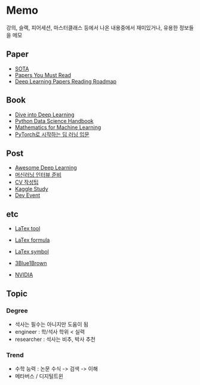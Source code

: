 # Memo
강의, 슬랙, 피어세션, 마스터클래스 등에서 나온 내용중에서 재미있거나, 유용한 정보들을 메모  


## Paper
- [SOTA](https://paperswithcode.com/sota)
- [Papers You Must Read](https://www.notion.so/c3b3474d18ef4304b23ea360367a5137?v=5d763ad5773f44eb950f49de7d7671bd)
- [Deep Learning Papers Reading Roadmap](https://github.com/floodsung/Deep-Learning-Papers-Reading-Roadmap)


## Book
- [Dive into Deep Learning](https://d2l.ai/)
- [Python Data Science Handbook](https://jakevdp.github.io/PythonDataScienceHandbook/)
- [Mathematics for Machine Learning](https://mml-book.github.io/)
- [PyTorch로 시작하는 딥 러닝 입문](https://wikidocs.net/book/2788)


## Post
- [Awesome Deep Learning](https://github.com/ChristosChristofidis/awesome-deep-learning)
- [머신러닝 인터뷰 준비](https://docs.google.com/document/d/10bJK8S4T7sBIP-pzdQm9xRpW0HcLsrh6D047pE_kFE8/edit) 
- [CV 작성팁](https://sujinlee.me/entry-level-en-resume/)
- [Kaggle Study](https://kaggle-kr.tistory.com/32)
- [Dev Event](https://github.com/brave-people/Dev-Event)

## etc
- [LaTex tool](http://www.hostmath.com/)
- [LaTex formula](https://en.wikipedia.org/wiki/Help:Displaying_a_formula)
- [LaTex symbol](https://en.wikipedia.org/wiki/List_of_mathematical_symbols_by_subject)
- [3Blue1Brown](https://www.youtube.com/playlist?list=PLZHQObOWTQDPD3MizzM2xVFitgF8hE_ab)

- [NVIDIA](https://developer.nvidia.com/deep-learning-performance-training-inference)

## Topic
### Degree
- 석사는 필수는 아니지만 도움이 됨  
- engineer : 학/석사 학위 < 실력
- researcher : 석사는 비추, 박사 추천  

### Trend
- 수학 능력 : 논문 수식 -> 검색 -> 이해
- 메타버스 / 디지털트윈

